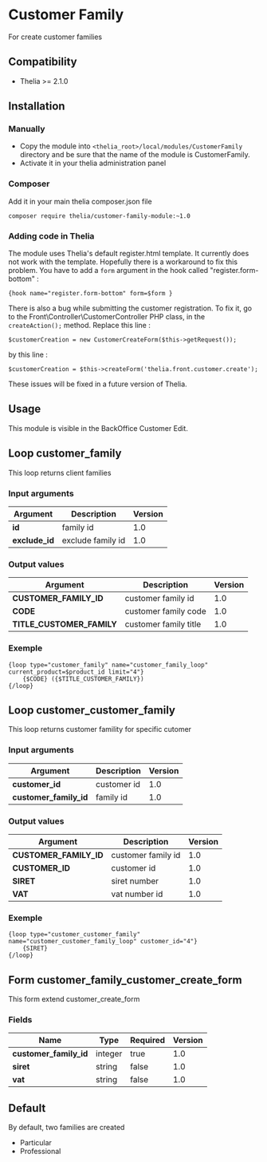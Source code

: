 # Customer Family

For create customer families

## Compatibility
* Thelia >= 2.1.0

## Installation

### Manually

* Copy the module into ```<thelia_root>/local/modules/CustomerFamily``` directory and be sure that the name of the module is CustomerFamily.
* Activate it in your thelia administration panel

### Composer

Add it in your main thelia composer.json file

```
composer require thelia/customer-family-module:~1.0
```

### Adding code in Thelia

The module uses Thelia's default register.html template. It currently does not work with the template. Hopefully there is a workaround to fix this problem. You have to add a `form` argument in the hook called "register.form-bottom" :

```
{hook name="register.form-bottom" form=$form }
```

There is also a bug while submitting the customer registration. To fix it, go to the Front\Controller\CustomerController PHP class, in the `createAction();` method. Replace this line :

```
$customerCreation = new CustomerCreateForm($this->getRequest());
```

by this line :

```
$customerCreation = $this->createForm('thelia.front.customer.create');
```

These issues will be fixed in a future version of Thelia.

## Usage

This module is visible in the BackOffice Customer Edit.

## Loop customer_family

This loop returns client families

### Input arguments

|Argument |Description |Version |
|---      |---         |--- |
|**id** | family id | 1.0
|**exclude_id** | exclude family id | 1.0

### Output values

|Argument |Description |Version |
|---      |---         |--- |
|**CUSTOMER_FAMILY_ID** | customer family id | 1.0
|**CODE** | customer family code | 1.0
|**TITLE_CUSTOMER_FAMILY** | customer family title | 1.0

### Exemple
```
{loop type="customer_family" name="customer_family_loop" current_product=$product_id limit="4"}
    {$CODE} ({$TITLE_CUSTOMER_FAMILY})
{/loop}
```

## Loop customer_customer_family

This loop returns customer famility for specific cutomer

### Input arguments

|Argument |Description |Version |
|---      |---         |--- |
|**customer_id** | customer id | 1.0
|**customer_family_id** | family id | 1.0

### Output values

|Argument |Description |Version |
|---      |---         |--- |
|**CUSTOMER_FAMILY_ID** | customer family id | 1.0
|**CUSTOMER_ID** | customer id | 1.0
|**SIRET** | siret number | 1.0
|**VAT** | vat number id | 1.0

### Exemple
```
{loop type="customer_customer_family" name="customer_customer_family_loop" customer_id="4"}
    {SIRET}
{/loop}
```

## Form customer_family_customer_create_form

This form extend customer_create_form

### Fields

|Name |Type |Required |Version |
|--- |--- |--- |--- |
|**customer_family_id** | integer | true | 1.0
|**siret** | string | false | 1.0
|**vat** | string | false | 1.0

## Default

By default, two families are created
* Particular
* Professional